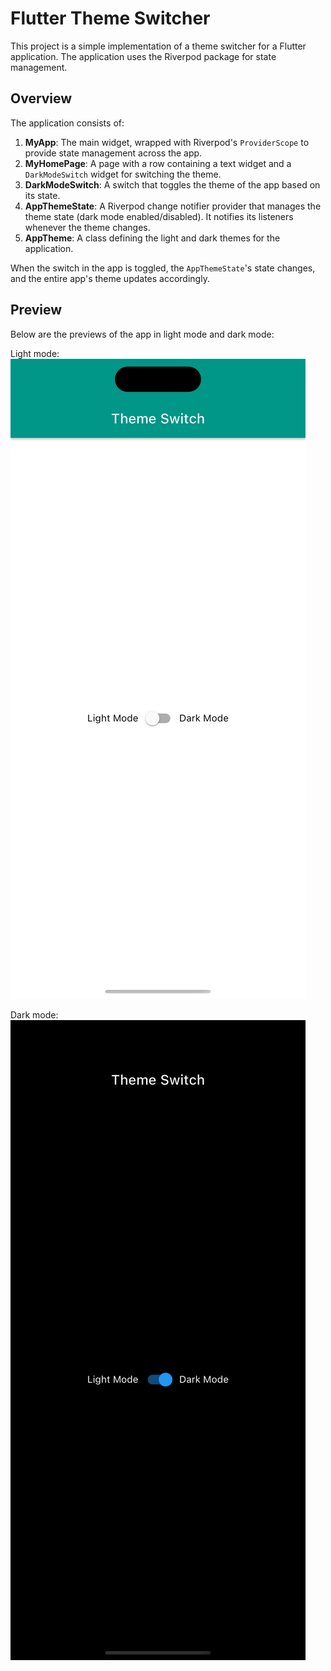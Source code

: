 # Flutter Theme Switcher

This project is a simple implementation of a theme switcher for a Flutter application. The application uses the Riverpod package for state management.

## Overview

The application consists of:

1. **MyApp**: The main widget, wrapped with Riverpod's `ProviderScope` to provide state management across the app.
2. **MyHomePage**: A page with a row containing a text widget and a `DarkModeSwitch` widget for switching the theme.
3. **DarkModeSwitch**: A switch that toggles the theme of the app based on its state.
4. **AppThemeState**: A Riverpod change notifier provider that manages the theme state (dark mode enabled/disabled). It notifies its listeners whenever the theme changes.
5. **AppTheme**: A class defining the light and dark themes for the application.

When the switch in the app is toggled, the `AppThemeState`'s state changes, and the entire app's theme updates accordingly.

## Preview

Below are the previews of the app in light mode and dark mode:

Light mode:
![Light mode](./Simulator%20Screenshot%20-%20iPhone%2014%20Pro%20Max%20-%202023-08-04%20at%2018.44.06.png)

Dark mode:
![Dark mode](./Simulator%20Screenshot%20-%20iPhone%2014%20Pro%20Max%20-%202023-08-04%20at%2018.44.10.png)
